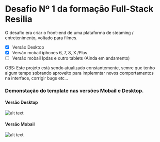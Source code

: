 # Desafio Nº 1 da formação Full-Stack Resilia

O desafio era criar o front-end de uma plataforma de steaming / entretenimento, voltado para filmes.

- [x] Versão Desktop
- [x] Versão mobail iphones 6, 7, 8, X /Plus
- [ ] Versão mobail Ipdas e outro tablets (Ainda em andamento)

OBS: Este projeto está sendo atualizado constantemente, semre que tenho algum tempo sobrando aproveito para
implemntar novos comportamentos na interface, corrigir bugs etc...

### Demonstação do template nas versões Mobail e Desktop.

#### Versão Desktop
![alt text](img/githubAssets/gif-resiliaflix-desktop-version.gif)


#### Versão Mobail
![alt text](img/githubAssets/git-resilia-flix-mobail.gif)